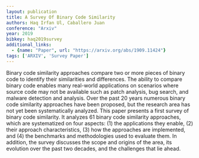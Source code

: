 ```yaml
---
layout: publication
title: A Survey Of Binary Code Similarity
authors: Haq Irfan Ul, Caballero Juan
conference: "Arxiv"
year: 2019
bibkey: haq2019survey
additional_links:
  - {name: "Paper", url: "https://arxiv.org/abs/1909.11424"}
tags: ['ARXIV', 'Survey Paper']
---
```

Binary code similarity approaches compare two or more pieces of binary code
to identify their similarities and differences. The ability to compare binary
code enables many real-world applications on scenarios where source code may
not be available such as patch analysis, bug search, and malware detection and
analysis. Over the past 20 years numerous binary code similarity approaches
have been proposed, but the research area has not yet been systematically
analyzed. This paper presents a first survey of binary code similarity. It
analyzes 61 binary code similarity approaches, which are systematized on four
aspects: (1) the applications they enable, (2) their approach characteristics,
(3) how the approaches are implemented, and (4) the benchmarks and
methodologies used to evaluate them. In addition, the survey discusses the
scope and origins of the area, its evolution over the past two decades, and the
challenges that lie ahead.
